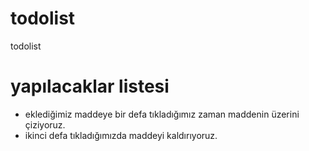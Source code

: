 # todolist
todolist 
# yapılacaklar listesi
* eklediğimiz maddeye bir defa tıkladığımız zaman maddenin üzerini çiziyoruz.
* ikinci defa tıkladığımızda maddeyi kaldırıyoruz.
